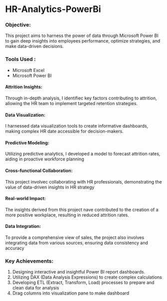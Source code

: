 # HR-Analytics-PowerBi
### Objective:
This project aims to harness the power of data through
Microsoft Power BI to gain deep insights into employees
performance, optimize strategies, and make data-driven
decisions.
### Tools Used : 
* Microsoft Excel
* Microsoft Power BI
#### Attrition Insights:
Through in-depth analysis, I identifiec
key factors contributing to attrition, allowing the HR team to
implement targeted retention strategies.
#### Data Visualization: 
I harnessed data visualization tools to
create informative dashboards, making complex HR date
accessible for decision-makers.
#### Predictive Modeling:
Utilizing predictive analytics, I
developed a model to forecast attrition rates, aiding in
proactive workforce planning
#### Cross-functional Collaboration: 
This project involvec
collaborating with HR professionals, demonstrating the value
of data-driven insights in HR strategy
#### Real-world Impact: 
The insights derived from this project
nave contributed to the creation of a more positive
workplace, resulting in reduced attrition rates.
#### Data Integration: 
To provide a comprehensive view of
sales, the project also involves integrating data from various
sources, ensuring data consistency and accuracy
### Key Achievements:
1) Designing interactive and insightful Power BI report
dashboards.
2) Utilizing DAX (Data Analysis Expressions) to create
complex calculations
3) Developing ETL (Extract, Transform, Load) processes to
prepare and clean data for analysis
4) Drag columns into visualization pane to make dashboard
